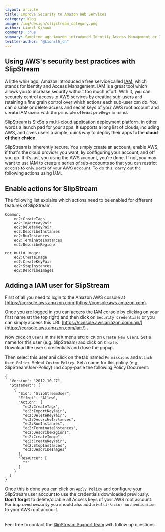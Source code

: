 ```yaml
---
layout: article
title: Improve Security to Amazon Web Services
category: blog
image: /img/design/slipstream_category.png
author: Lionel Schaub
comments: true
summary: Sometime ago Amazon introduced Identity Access Management or IAM. With IAM you can disable or remove access and secret keys of your AWS root account and create IAM users with the principle of least privilege in mind.
twitter-author: "@LionelS_ch"
---
```



Using AWS's security best practices with SlipStream
------

A little while ago, Amazon introduced a free service called [IAM](http://aws.amazon.com/iam/), which stands for Identity and Access Management. IAM is a great tool which allows you to increase security without too much effort. With it, you can securely control access to AWS services by creating sub-users and retaining a fine grain control over which actions each sub-user can do. You can disable or delete access and secret keys of your AWS root account and create IAM users with the principle of least privilege in mind.

[SlipStream](http://sixsq.com/products/slipstream.html) is SixSq's multi-cloud application deployment platform, in other words a launch pad for your apps. It supports a long list of clouds, including AWS, and gives users a simple, quick way to deploy their apps to the **cloud of their choice.**

SlipStream is inherently secure. You simply create an account, enable AWS, if that's the cloud provider you want, by configuring your account, and off you go. If it's just you using the AWS account, you're done. If not, you may want to use IAM to create a series of sub-accounts so that you can restrict access to only parts of your AWS account. To do this, carry out the following actions using IAM.


Enable actions for SlipStream
------

The following list explains which actions need to be enabled for different features of SlipStream.

    Common:
	    ec2:CreateTags
	    ec2:ImportKeyPair
	    ec2:DeleteKeyPair
	    ec2:DescribeInstances
	    ec2:RunInstances
	    ec2:TerminateInstances
	    ec2:DescribeRegions

    For build image:
	    ec2:CreateImage
	    ec2:CreateKeyPair
	    ec2:StopInstances
	    ec2:DescribeImages


Adding a IAM user for SlipStream
------

First of all you need to login to the Amazon AWS console at [https://console.aws.amazon.com](https://console.aws.amazon.com).

Once you are logged in you can access the IAM console by clicking on your first name (at the top right) and
then click on `Security Credentials` or you can simply access this URL [https://console.aws.amazon.com/iam/](https://console.aws.amazon.com/iam/) .

Now click on `Users` in the left menu and click on `Create New Users`. Set a name for this user (e.g. SlipStream) and click on `Create`. <br/>
Download the user’s credentials and close the popup.

Then select this user and click on the tab named `Permissions` and `Attach User Policy`.
Select `Custom Policy`. Set a name for this policy (e.g. SlipStreamUser-Policy) and copy-paste the following Policy Document:

    {
      "Version": "2012-10-17",
      "Statement": [
        {
          "Sid": "SlipStreamUser",
          "Effect": "Allow",
          "Action": [
            "ec2:CreateTags",
            "ec2:ImportKeyPair",
            "ec2:DeleteKeyPair",
            "ec2:DescribeInstances",
            "ec2:RunInstances",
            "ec2:TerminateInstances",
            "ec2:DescribeRegions",
            "ec2:CreateImage",
            "ec2:CreateKeyPair",
            "ec2:StopInstances",
            "ec2:DescribeImages"
          ],
          "Resource": [
            "*"
          ]
        }
      ]
    }

Once this is done you can click on `Apply Policy` and configure your SlipStream user account to use the credentials downloaded previously.<br/>
**Don’t forget** to delete/disable all Access keys of your AWS root account. <br/>
For improved security you should also add a `Multi-Factor Authentication` to your AWS root account.
<br/>
<br/>

Feel free to contact the [SlipStream Support team](mailto:support@sixsq.com) with follow up questions.


